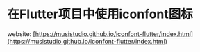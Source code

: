 # 在Flutter项目中使用iconfont图标

website: [https://musistudio.github.io/iconfont-flutter/index.html](https://musistudio.github.io/iconfont-flutter/index.html)